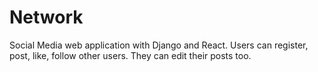 # Network

Social Media web application with Django and React. Users can register, post, like, follow other users. They can edit their posts too.
